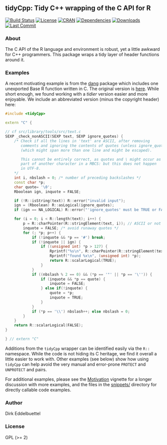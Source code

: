 
## tidyCpp: Tidy C++ wrapping of the C API for R

[![Build Status](https://github.com/eddelbuettel/tidycpp/workflows/R-CMD-check/badge.svg)](https://github.com/eddelbuettel/tidycpp/actions?query=workflow%3AR-CMD-check)
[![License](https://img.shields.io/badge/license-GPL%20%28%3E=%202%29-brightgreen.svg?style=flat)](https://www.gnu.org/licenses/gpl-2.0.html)
[![CRAN](https://www.r-pkg.org/badges/version/tidyCpp)](https://cran.r-project.org/package=tidyCpp)
[![Dependencies](https://tinyverse.netlify.com/badge/tidyCpp)](https://cran.r-project.org/package=tidyCpp)
[![Downloads](https://cranlogs.r-pkg.org/badges/tidyCpp?color=brightgreen)](https://www.r-pkg.org/pkg/tidyCpp)
[![Last Commit](https://img.shields.io/github/last-commit/eddelbuettel/tidycpp)](https://github.com/eddelbuettel/tidycpp)

### About

The C API of the R language and environment is robust, yet a little awkward for C++ programmers.
This package wraps a tidy layer of header functions around it.

### Examples

A recent motivating example is from the
[dang](https://github.com/eddelbuettel/dang/blob/master/src/checkNonAscii.cpp) package which
includes one unexported Base R function written in C. The original version is
[here](https://github.com/wch/r-source/blob/trunk/src/library/tools/src/text.c#L140-L184). While
short enough, we found working with a _tidier_ version easier and more enjoyable. We include an
abbreviated version (minus the copyright header) here:

```c++
#include <tidyCpp>

extern "C" {

// cf src/library/tools/src/text.c
SEXP _check_nonASCII(SEXP text, SEXP ignore_quotes) {
    /* Check if all the lines in 'text' are ASCII, after removing
       comments and ignoring the contents of quotes (unless ignore_quotes)
       (which might span more than one line and might be escaped).

       This cannot be entirely correct, as quotes and \ might occur as
       part of another character in a MBCS: but this does not happen
       in UTF-8.
    */
    int i, nbslash = 0; /* number of preceding backslashes */
    const char *p;
    char quote= '\0';
    Rboolean ign, inquote = FALSE;

    if (!R::isString(text)) R::error("invalid input");
    ign = (Rboolean) R::asLogical(ignore_quotes);
    if (ign == NA_LOGICAL) R::error("'ignore_quotes' must be TRUE or FALSE");

    for (i = 0; i < R::length(text); i++) {
        p = R::charPointer(R::stringElement(text, i)); // ASCII or not not affected by charset
        inquote = FALSE; /* avoid runaway quotes */
        for (; *p; p++) {
            if (!inquote && *p == '#') break;
            if (!inquote || ign) {
                if ((unsigned int) *p > 127) {
                    Rprintf("%s\n", R::charPointer(R::stringElement(text, i)));
                    Rprintf("found %x\n", (unsigned int) *p);
                    return R::scalarLogical(TRUE);
                }
            }
            if ((nbslash % 2 == 0) && (*p == '"' || *p == '\'')) {
                if (inquote && *p == quote) {
                    inquote = FALSE;
                } else if(!inquote) {
                    quote = *p;
                    inquote = TRUE;
                }
            }
            if (*p == '\\') nbslash++; else nbslash = 0;
        }
    }
    return R::scalarLogical(FALSE);
}

} // extern "C"
```

Additions from the `tidyCpp` wrapper can be identified easily via the `R::` namespace. While the
code is not hiding its C heritage, we find it overall a little easier to work with. Other examples
(see below) show how using `tidyCpp` can help avoid the very manual and error-prone `PROTECT` and
`UNPROTECT` and pairs.

For additional examples, please see the
[Motivation](https://cloud.r-project.org/web/packages/tidyCpp/vignettes/motivation.html) vignette
for a longer discussion with more examples, and the files in the
[snippets/](https://github.com/eddelbuettel/tidycpp/tree/master/inst/snippets) directory for
directly callable code examples.

### Author

Dirk Eddelbuettel

### License

GPL (>= 2)
